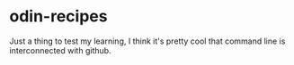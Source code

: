 # odin-recipes

Just a thing to test my learning, I think it's pretty cool that command line is interconnected with github.